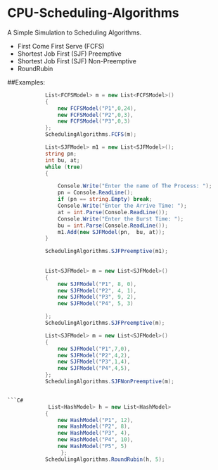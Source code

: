 # CPU-Scheduling-Algorithms
A Simple Simulation to Scheduling Algorithms.
* First Come First Serve (FCFS)
* Shortest Job First (SJF) Preemptive
* Shortest Job First (SJF) Non-Preemptive
* RoundRubin

##Examples:

```C#
            List<FCFSModel> m = new List<FCFSModel>()
            {
                new FCFSModel("P1",0,24),
                new FCFSModel("P2",0,3),
                new FCFSModel("P3",0,3)
            };
            SchedulingAlgorithms.FCFS(m);
```

```C#
            List<SJFModel> m1 = new List<SJFModel>();
            string pn;
            int bu, at;
            while (true)
            {

                Console.Write("Enter the name of The Process: ");
                pn = Console.ReadLine();
                if (pn == string.Empty) break;
                Console.Write("Enter the Arrive Time: ");
                at = int.Parse(Console.ReadLine());
                Console.Write("Enter the Burst Time: ");
                bu = int.Parse(Console.ReadLine());
                m1.Add(new SJFModel(pn,  bu, at));
            }

            SchedulingAlgorithms.SJFPreemptive(m1);
            
            
            List<SJFModel> m = new List<SJFModel>()
            {
                new SJFModel("P1", 8, 0),
                new SJFModel("P2", 4, 1),
                new SJFModel("P3", 9, 2),
                new SJFModel("P4", 5, 3)

            };
            SchedulingAlgorithms.SJFPreemptive(m);
```
```C#
            List<SJFModel> m = new List<SJFModel>()
            {
                new SJFModel("P1",7,0),
                new SJFModel("P2",4,2),
                new SJFModel("P3",1,4),
                new SJFModel("P4",4,5),
            };
            SchedulingAlgorithms.SJFNonPreemptive(m);


```C#
             List<HashModel> h = new List<HashModel>
            {
                new HashModel("P1", 12),
                new HashModel("P2", 8),
                new HashModel("P3", 4),
                new HashModel("P4", 10),
                new HashModel("P5", 5)
                 };
            SchedulingAlgorithms.RoundRubin(h, 5);
```
